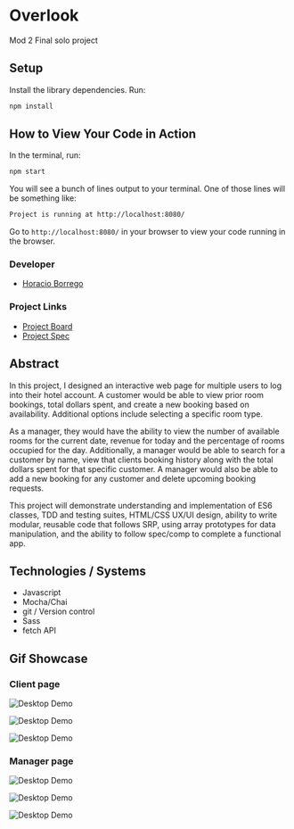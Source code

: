 # Overlook
Mod 2 Final solo project

## Setup

Install the library dependencies. Run:

```bash
npm install
```

## How to View Your Code in Action

In the terminal, run:

```bash
npm start
```

You will see a bunch of lines output to your terminal. One of those lines will be something like:

```bash
Project is running at http://localhost:8080/
```

Go to `http://localhost:8080/` in your browser to view your code running in the browser.

### Developer
- [Horacio Borrego](https://github.com/H-Bo214)

### Project Links

- [Project Board](https://github.com/H-Bo214/overlook/projects/1)
- [Project Spec](https://frontend.turing.io/projects/overlook.html)

## Abstract 
In this project, I designed an interactive web page for multiple users to log into their hotel account. A customer would be able to view prior room bookings, total dollars spent, and create a new booking based on availability. Additional options include selecting a specific room type.

As a manager, they would have the ability to view the number of available rooms for the current date, revenue for today and the percentage of rooms occupied for the day. Additionally, a manager would be able to search for a customer by name, view that clients booking history along with the total dollars spent for that specific customer.  A manager would also be able to add a new booking for any customer and delete upcoming booking requests.

This project will demonstrate understanding and implementation of ES6 classes, TDD and testing suites, HTML/CSS UX/UI design, ability to write modular, reusable code that follows SRP, using array prototypes for data manipulation, and the ability to follow spec/comp to complete a functional app.

## Technologies / Systems
- Javascript
- Mocha/Chai
- git / Version control
- Sass
- fetch API

## Gif Showcase

### Client page

![Desktop Demo](https://media.giphy.com/media/XEDGUC2OcSBVHwUjzA/giphy.gif)</br>

![Desktop Demo](https://media.giphy.com/media/W6jIXf0YY1TmdHtJV7/giphy.gif)</br>

![Desktop Demo](https://media.giphy.com/media/VCPsJj1ewjrNY6g5AK/giphy.gif)</br>


### Manager page

![Desktop Demo](https://media.giphy.com/media/cmAy5ywIZI3UtQub9i/giphy.gif)</br>

![Desktop Demo](https://media.giphy.com/media/RfpYx1eGa7A9Mo1xYW/giphy.gif)</br>

![Desktop Demo](https://media.giphy.com/media/lpygXQb31b22TufEug/giphy.gif)</br>


